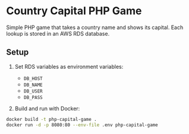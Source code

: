 # Country Capital PHP Game

Simple PHP game that takes a country name and shows its capital. Each lookup is stored in an AWS RDS database.

## Setup

1. Set RDS variables as environment variables:
   - `DB_HOST`
   - `DB_NAME`
   - `DB_USER`
   - `DB_PASS`

2. Build and run with Docker:

```sh
docker build -t php-capital-game .
docker run -d -p 8080:80 --env-file .env php-capital-game

